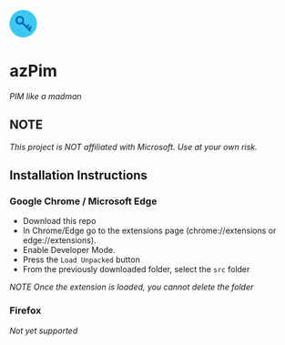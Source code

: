 ![azPim!](/src/ico/icon48.png "AzPim")
# azPim 

_PIM like a madman_

## NOTE

_This project is NOT affiliated with Microsoft.  Use at your own risk._

## Installation Instructions

### Google Chrome / Microsoft Edge

* Download this repo
* In Chrome/Edge go to the extensions page (chrome://extensions or edge://extensions).
* Enable Developer Mode.
* Press the `Load Unpacked` button
* From the previously downloaded folder, select the `src` folder

_NOTE Once the extension is loaded, you cannot delete the folder_

### Firefox

_Not yet supported_